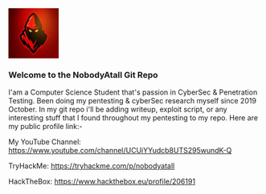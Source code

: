 <img align="center" width="100" height="100" src="redteam2.jpg">

### Welcome to the NobodyAtall Git Repo

I'am a Computer Science Student that's passion in CyberSec & Penetration Testing. Been doing my pentesting & cyberSec research myself since 2019 October. In my git repo i'll be adding writeup, exploit script, or any interesting stuff that I found throughout my pentesting to my repo. Here are my public profile link:-

My YouTube Channel:
https://www.youtube.com/channel/UCUiYYudcb8UTS295wundK-Q

TryHackMe:
https://tryhackme.com/p/nobodyatall

HackTheBox:
https://www.hackthebox.eu/profile/206191
